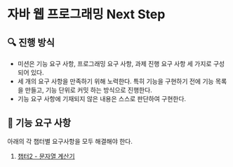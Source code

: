# 자바 웹 프로그래밍 Next Step

## 🔍 진행 방식

- 미션은 기능 요구 사항, 프로그래밍 요구 사항, 과제 진행 요구 사항 세 가지로 구성되어 있다.
- 세 개의 요구 사항을 만족하기 위해 노력한다. 특히 기능을 구현하기 전에 기능 목록을 만들고, 기능 단위로 커밋 하는 방식으로 진행한다.
- 기능 요구 사항에 기재되지 않은 내용은 스스로 판단하여 구현한다.

## 🚀 기능 요구 사항

아래의 각 챕터별 요구사항을 모두 해결해야 한다.

1. [챕터2 - 문자열 계산기](docs/CH2.md)